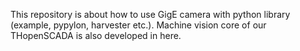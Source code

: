 This repository is about how to use GigE camera with python library (example, pypylon, harvester etc.). Machine vision core of our THopenSCADA is also developed in here.